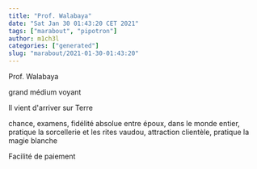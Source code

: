```yaml
---
title: "Prof. Walabaya"
date: "Sat Jan 30 01:43:20 CET 2021"
tags: ["marabout", "pipotron"]
author: m1ch3l
categories: ["generated"]
slug: "marabout/2021-01-30-01:43:20"
---
```


Prof. Walabaya

grand médium voyant

Il vient d'arriver sur Terre

chance, examens, fidélité absolue entre époux, dans le monde entier, pratique la sorcellerie et les rites vaudou, attraction clientèle, pratique la magie blanche

Facilité de paiement

